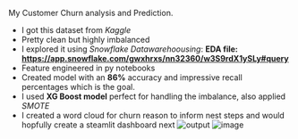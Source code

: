 My Customer Churn analysis and Prediction. 
- I got this dataset from *Kaggle*
- Pretty clean but highly imbalanced
- I explored it using *Snowflake Datawarehoousing*: **EDA file: https://app.snowflake.com/gwxhrxs/nn32360/w3S9rdX1ySLy#query**
- Feature engineered in py notebooks
- Created model with an **86%** accuracy and impressive recall percentages which is the goal.
- I used **XG Boost model** perfect for handling the imbalance, also applied *SMOTE*
- I created a word cloud for churn reason to inform nest steps and would hopfully create a steamlit dashboard next
 ![output](https://github.com/user-attachments/assets/b050d8e1-f7fd-456d-8174-0c1ce366d415)
 ![image](https://github.com/user-attachments/assets/0a2f098a-0f5e-4bf5-8c56-c7e33a05f3cb)
